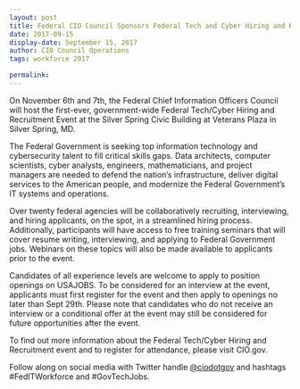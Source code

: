 ```yaml
---
layout: post
title: Federal CIO Council Sponsors Federal Tech and Cyber Hiring and Recruitment Event
date: 2017-09-15
display-date: September 15, 2017
author: CIO Council Operations
tags: workforce 2017

permalink:
---
```

On November 6th and 7th, the Federal Chief Information Officers Council will host the first-ever, government-wide Federal Tech/Cyber Hiring and Recruitment Event at the Silver Spring Civic Building at Veterans Plaza in Silver Spring, MD.

The Federal Government is seeking top information technology and cybersecurity talent to fill critical skills gaps. Data architects, computer scientists, cyber analysts, engineers, mathematicians, and project managers are needed to defend the nation’s infrastructure, deliver digital services to the American people, and modernize the Federal Government’s IT systems and operations.

Over twenty federal agencies will be collaboratively recruiting, interviewing, and hiring applicants, on the spot, in a streamlined hiring process. Additionally, participants will have access to free training seminars that will cover resume writing, interviewing, and applying to Federal Government jobs. Webinars on these topics will also be made available to applicants prior to the event.

Candidates of all experience levels are welcome to apply to position openings on USAJOBS. To be considered for an interview at the event, applicants must first register for the event and then apply to openings no later than Sept 29th. Please note that candidates who do not receive an interview or a conditional offer at the event may still be considered for future opportunities after the event.

To find out more information about the Federal Tech/Cyber Hiring and Recruitment event and to register for attendance, please visit CIO.gov.

Follow along on social media with Twitter handle [@ciodotgov](https://twitter.com/ciodotgov) and hashtags #FedITWorkforce and #GovTechJobs.
